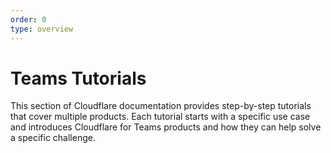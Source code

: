 ```yaml
---
order: 0
type: overview
---
```


# Teams Tutorials

<ContentColumn>


This section of Cloudflare documentation provides step-by-step tutorials that cover multiple products. Each tutorial starts with a specific use case and introduces Cloudflare for Teams products and how they can help solve a specific challenge.

<DirectoryListing path="/tutorials"/>

</ContentColumn>
